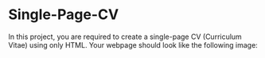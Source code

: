 # Single-Page-CV
In this project, you are required to create a single-page CV (Curriculum Vitae) using only HTML. Your webpage should look like the following image:

